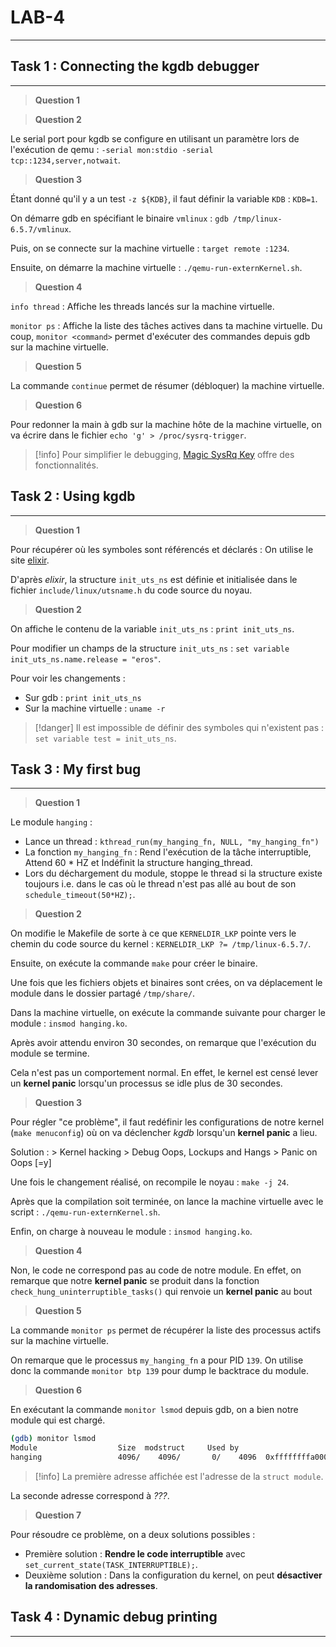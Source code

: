 # LAB-4

---

## Task 1 : Connecting the kgdb debugger

---

> **Question 1**

> **Question 2**

Le serial port pour kgdb se configure en utilisant un paramètre lors de l'exécution de qemu : `-serial mon:stdio -serial tcp::1234,server,notwait`.

> **Question 3**

Étant donné qu'il y a un test `-z ${KDB}`, il faut définir la variable `KDB` : `KDB=1`.

On démarre gdb en spécifiant le binaire `vmlinux` : `gdb /tmp/linux-6.5.7/vmlinux`.

Puis, on se connecte sur la machine virtuelle : `target remote :1234`.

Ensuite, on démarre la machine virtuelle : `./qemu-run-externKernel.sh`.

> **Question 4**

`info thread` : Affiche les threads lancés sur la machine virtuelle.

`monitor ps` : Affiche la liste des tâches actives dans ta machine virtuelle. Du coup, `monitor <command>` permet d'exécuter des commandes depuis gdb sur la machine virtuelle.

> **Question 5**

La commande `continue` permet de résumer (débloquer) la machine virtuelle.

> **Question 6**

Pour redonner la main à gdb sur la machine hôte de la machine virtuelle, on va écrire dans le fichier `echo 'g' > /proc/sysrq-trigger`.

> [!info] Pour simplifier le debugging, [Magic SysRq Key](https://en.wikipedia.org/wiki/Magic_SysRq_key) offre des fonctionnalités.

## Task 2 : Using kgdb

---

> **Question 1**

Pour récupérer où les symboles sont référencés et déclarés : On utilise le site [elixir](https://elixir.bootlin.com/linux/latest/A/ident/init_uts_ns).

D'après *elixir*, la structure `init_uts_ns` est définie et initialisée dans le fichier `include/linux/utsname.h` du code source du noyau.

> **Question 2**

On affiche le contenu de la variable `init_uts_ns` : `print init_uts_ns`.

Pour modifier un champs de la structure `init_uts_ns` : `set variable init_uts_ns.name.release = "eros"`.

Pour voir les changements :
- Sur gdb : `print init_uts_ns`
- Sur la machine virtuelle : `uname -r`

> [!danger] Il est impossible de définir des symboles qui n'existent pas : `set variable test = init_uts_ns`.

## Task 3 : My first bug

---

> **Question 1**

Le module `hanging` :
- Lance un thread : `kthread_run(my_hanging_fn, NULL, "my_hanging_fn")`
- La fonction `my_hanging_fn` : Rend l'exécution de la tâche interruptible, Attend 60 * HZ et Indéfinit la structure hanging_thread.
- Lors du déchargement du module, stoppe le thread si la structure existe toujours i.e. dans le cas où le thread n'est pas allé au bout de son `schedule_timeout(50*HZ);`.

> **Question 2**

On modifie le Makefile de sorte à ce que `KERNELDIR_LKP` pointe vers le chemin du code source du kernel : `KERNELDIR_LKP ?= /tmp/linux-6.5.7/`.

Ensuite, on exécute la commande `make` pour créer le binaire.

Une fois que les fichiers objets et binaires sont crées, on va déplacement le module dans le dossier partagé `/tmp/share/`.

Dans la machine virtuelle, on exécute la commande suivante pour charger le module : `insmod hanging.ko`.

Après avoir attendu environ 30 secondes, on remarque que l'exécution du module se termine.

Cela n'est pas un comportement normal. En effet, le kernel est censé lever un **kernel panic** lorsqu'un processus se idle plus de 30 secondes.

> **Question 3**

Pour régler "ce problème", il faut redéfinir les configurations de notre kernel (`make menuconfig`) où on va déclencher *kgdb* lorsqu'un **kernel panic** a lieu.

Solution : > Kernel hacking > Debug Oops, Lockups and Hangs > Panic on Oops [=y]

Une fois le changement réalisé, on recompile le noyau : `make -j 24`.

Après que la compilation soit terminée, on lance la machine virtuelle avec le script : `./qemu-run-externKernel.sh`.

Enfin, on charge à nouveau le module : `insmod hanging.ko`.

> **Question 4**

Non, le code ne correspond pas au code de notre module. En effet, on remarque que notre **kernel panic** se produit dans la fonction `check_hung_uninterruptible_tasks()` qui renvoie un **kernel panic** au bout

> **Question 5**

La commande `monitor ps` permet de récupérer la liste des processus actifs sur la machine virtuelle.

On remarque que le processus `my_hanging_fn` a pour PID `139`. On utilise donc la commande `monitor btp 139` pour dump le backtrace du module.

> **Question 6**

En exécutant la commande `monitor lsmod` depuis gdb, on a bien notre module qui est chargé.

```bash
(gdb) monitor lsmod
Module                  Size  modstruct     Used by
hanging                 4096/    4096/       0/    4096  0xffffffffa0002040    0  (Live) 0xffffffffa0000000/0xffffffffa0004000/0x0000000000000000/0xffffffffa0002000 [ ]
```

> [!info] La première adresse affichée est l'adresse de la `struct module`.

La seconde adresse correspond à *???*.

> **Question 7**

Pour résoudre ce problème, on a deux solutions possibles :
- Première solution : **Rendre le code interruptible** avec `set_current_state(TASK_INTERRUPTIBLE);`. 
- Deuxième solution : Dans la configuration du kernel, on peut **désactiver la randomisation des adresses**.

## Task 4 : Dynamic debug printing

---


